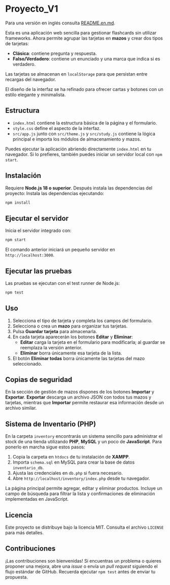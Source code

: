 # Proyecto_V1
Para una versión en inglés consulta [README.en.md](README.en.md).

Esta es una aplicación web sencilla para gestionar flashcards sin utilizar frameworks. Ahora permite agrupar las tarjetas en **mazos** y crear dos tipos de tarjetas:

- **Clásica**: contiene pregunta y respuesta.
- **Falso/Verdadero**: contiene un enunciado y una marca que indica si es verdadero.

Las tarjetas se almacenan en `localStorage` para que persistan entre recargas del navegador.

El diseño de la interfaz se ha refinado para ofrecer cartas y botones con un estilo elegante y minimalista.

## Estructura

- `index.html` contiene la estructura básica de la página y el formulario.
- `style.css` define el aspecto de la interfaz.
- `src/app.js` junto con `src/theme.js` y `src/study.js` contiene la lógica principal e importa los módulos de almacenamiento y mazos.

Puedes ejecutar la aplicación abriendo directamente `index.html` en tu navegador.
Si lo prefieres, también puedes iniciar un servidor local con `npm start`.

## Instalación

Requiere **Node.js 18 o superior**. Después instala las dependencias del proyecto:
Instala las dependencias ejecutando:

```bash
npm install
```

## Ejecutar el servidor

Inicia el servidor integrado con:

```bash
npm start
```

El comando anterior iniciará un pequeño servidor en `http://localhost:3000`.

## Ejecutar las pruebas

Las pruebas se ejecutan con el test runner de Node.js:

```bash
npm test
```

## Uso

1. Selecciona el tipo de tarjeta y completa los campos del formulario.
2. Selecciona o crea un **mazo** para organizar tus tarjetas.
3. Pulsa **Guardar tarjeta** para almacenarla.
4. En cada tarjeta aparecerán los botones **Editar** y **Eliminar**:
   - **Editar** carga la tarjeta en el formulario para modificarla; al guardar se reemplaza la versión anterior.
   - **Eliminar** borra únicamente esa tarjeta de la lista.
5. El botón **Eliminar todas** borra únicamente las tarjetas del mazo seleccionado.

## Copias de seguridad

En la sección de gestión de mazos dispones de los botones **Importar** y **Exportar**.
**Exportar** descarga un archivo JSON con todos tus mazos y tarjetas, mientras que
**Importar** permite restaurar esa información desde un archivo similar.
## Sistema de Inventario (PHP)

En la carpeta `inventory` encontrarás un sistema sencillo para administrar el stock de una tienda utilizando **PHP**, **MySQL** y un poco de **JavaScript**.
Para ponerlo en marcha sigue estos pasos:

1. Copia la carpeta en `htdocs` de tu instalación de **XAMPP**.
2. Importa `schema.sql` en MySQL para crear la base de datos `inventario_db`.
3. Ajusta las credenciales en `db.php` si fuera necesario.
4. Abre `http://localhost/inventory/index.php` desde tu navegador.

La página principal permite agregar, editar y eliminar productos. Incluye un campo de búsqueda para filtrar la lista y confirmaciones de eliminación implementadas en JavaScript.

## Licencia

Este proyecto se distribuye bajo la licencia MIT. Consulta el archivo `LICENSE` para más detalles.

## Contribuciones

¡Las contribuciones son bienvenidas! Si encuentras un problema o quieres proponer una mejora, abre una *issue* o envía un *pull request* siguiendo el flujo estándar de GitHub. Recuerda ejecutar `npm test` antes de enviar tu propuesta.



